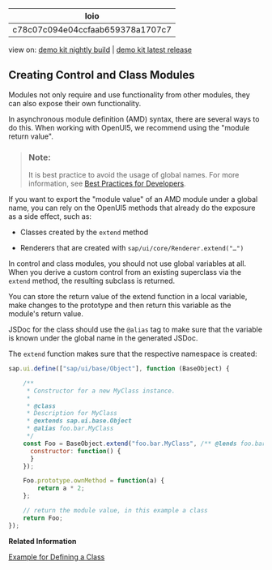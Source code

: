 <!-- loioc78c07c094e04ccfaab659378a1707c7 -->

| loio |
| -----|
| c78c07c094e04ccfaab659378a1707c7 |

<div id="loio">

view on: [demo kit nightly build](https://sdk.openui5.org/nightly/#/topic/c78c07c094e04ccfaab659378a1707c7) | [demo kit latest release](https://sdk.openui5.org/topic/c78c07c094e04ccfaab659378a1707c7)</div>

## Creating Control and Class Modules

Modules not only require and use functionality from other modules, they can also expose their own functionality.

In asynchronous module definition \(AMD\) syntax, there are several ways to do this. When working with OpenUI5, we recommend using the "module return value".

> ### Note:  
> It is best practice to avoid the usage of global names. For more information, see [Best Practices for Developers](Best_Practices_for_Developers_28fcd55.md).

If you want to export the "module value" of an AMD module under a global name, you can rely on the OpenUI5 methods that already do the exposure as a side effect, such as:

-   Classes created by the `extend` method

-   Renderers that are created with `sap/ui/core/Renderer.extend("…")`


In control and class modules, you should not use global variables at all. When you derive a custom control from an existing superclass via the `extend` method, the resulting subclass is returned.

You can store the return value of the extend function in a local variable, make changes to the prototype and then return this variable as the module's return value.

JSDoc for the class should use the `@alias` tag to make sure that the variable is known under the global name in the generated JSDoc.

The `extend` function makes sure that the respective namespace is created:

```js
sap.ui.define(["sap/ui/base/Object"], function (BaseObject) {

    /**
     * Constructor for a new MyClass instance.
     *
     * @class
     * Description for MyClass
     * @extends sap.ui.base.Object
     * @alias foo.bar.MyClass
     */  
    const Foo = BaseObject.extend("foo.bar.MyClass", /** @lends foo.bar.MyClass.prototype */ {
      constructor: function() {
      }
    });

    Foo.prototype.ownMethod = function(a) {
        return a * 2;
    };

    // return the module value, in this example a class
    return Foo;
});
```

**Related Information**  


[Example for Defining a Class](Example_for_Defining_a_Class_f6fba4c.md "Full example of a class definition, including JSDoc")

